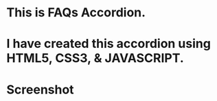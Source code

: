 # This is FAQs Accordion.

# I have created this accordion using HTML5, CSS3, & JAVASCRIPT.

# Screenshot
